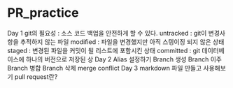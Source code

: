 # PR_practice
Day 1
git의 필요성 : 소스 코드 백업을 안전하게 할 수 있다.
untracked : git이 변경사항을 추적하지 않는 파일
modified : 파일을 변경했지만 아직 스텡이징 되지 않은 상태
staged : 변경된 파일을 커밋이 될 리스트에 포함시킨 상태
committed : git 데이터베이스에 하나의 버전으로 저장된 상
Day 2
Alias 설정하기
Branch 생성
Branch 이주
Branch 병합
Branch 삭제
merge conflict
Day 3
markdown 파일 만들고 사용해보기
pull request란?

